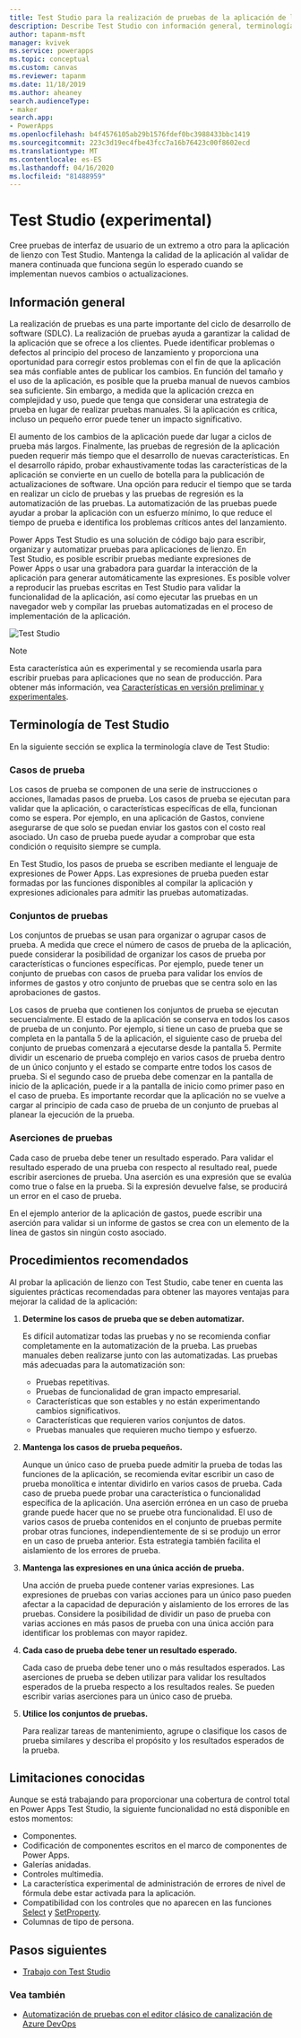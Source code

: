 ```yaml
---
title: Test Studio para la realización de pruebas de la aplicación de lienzo | Microsoft Docs
description: Describe Test Studio con información general, terminología, procedimientos recomendados y limitaciones.
author: tapanm-msft
manager: kvivek
ms.service: powerapps
ms.topic: conceptual
ms.custom: canvas
ms.reviewer: tapanm
ms.date: 11/18/2019
ms.author: aheaney
search.audienceType:
- maker
search.app:
- PowerApps
ms.openlocfilehash: b4f4576105ab29b1576fdef0bc3988433bbc1419
ms.sourcegitcommit: 223c3d19ec4fbe43fcc7a16b76423c00f8602ecd
ms.translationtype: MT
ms.contentlocale: es-ES
ms.lasthandoff: 04/16/2020
ms.locfileid: "81488959"
---
```

# <a name="test-studio-experimental"></a>Test Studio (experimental) 

Cree pruebas de interfaz de usuario de un extremo a otro para la aplicación de lienzo con Test Studio. Mantenga la calidad de la aplicación al validar de manera continuada que funciona según lo esperado cuando se implementan nuevos cambios o actualizaciones. 

## <a name="overview"></a>Información general

La realización de pruebas es una parte importante del ciclo de desarrollo de software (SDLC). La realización de pruebas ayuda a garantizar la calidad de la aplicación que se ofrece a los clientes. Puede identificar problemas o defectos al principio del proceso de lanzamiento y proporciona una oportunidad para corregir estos problemas con el fin de que la aplicación sea más confiable antes de publicar los cambios. En función del tamaño y el uso de la aplicación, es posible que la prueba manual de nuevos cambios sea suficiente. Sin embargo, a medida que la aplicación crezca en complejidad y uso, puede que tenga que considerar una estrategia de prueba en lugar de realizar pruebas manuales. Si la aplicación es crítica, incluso un pequeño error puede tener un impacto significativo.

El aumento de los cambios de la aplicación puede dar lugar a ciclos de prueba más largos. Finalmente, las pruebas de regresión de la aplicación pueden requerir más tiempo que el desarrollo de nuevas características. En el desarrollo rápido, probar exhaustivamente todas las características de la aplicación se convierte en un cuello de botella para la publicación de actualizaciones de software. Una opción para reducir el tiempo que se tarda en realizar un ciclo de pruebas y las pruebas de regresión es la automatización de las pruebas. La automatización de las pruebas puede ayudar a probar la aplicación con un esfuerzo mínimo, lo que reduce el tiempo de prueba e identifica los problemas críticos antes del lanzamiento.

Power Apps Test Studio es una solución de código bajo para escribir, organizar y automatizar pruebas para aplicaciones de lienzo. En Test Studio, es posible escribir pruebas mediante expresiones de Power Apps o usar una grabadora para guardar la interacción de la aplicación para generar automáticamente las expresiones. Es posible volver a reproducir las pruebas escritas en Test Studio para validar la funcionalidad de la aplicación, así como ejecutar las pruebas en un navegador web y compilar las pruebas automatizadas en el proceso de implementación de la aplicación.

![Test Studio](./media/test-studio/test-studio.png)

> [!NOTE]
> Esta característica aún es experimental y se recomienda usarla para escribir pruebas para aplicaciones que no sean de producción. Para obtener más información, vea [Características en versión preliminar y experimentales](working-with-experimental-preview.md).

## <a name="test-studio-terminology"></a>Terminología de Test Studio

En la siguiente sección se explica la terminología clave de Test Studio:

### <a name="test-cases"></a>Casos de prueba

Los casos de prueba se componen de una serie de instrucciones o acciones, llamadas pasos de prueba. Los casos de prueba se ejecutan para validar que la aplicación, o características específicas de ella, funcionan como se espera. Por ejemplo, en una aplicación de Gastos, conviene asegurarse de que solo se puedan enviar los gastos con el costo real asociado. Un caso de prueba puede ayudar a comprobar que esta condición o requisito siempre se cumpla.

En Test Studio, los pasos de prueba se escriben mediante el lenguaje de expresiones de Power Apps. Las expresiones de prueba pueden estar formadas por las funciones disponibles al compilar la aplicación y expresiones adicionales para admitir las pruebas automatizadas.

### <a name="test-suites"></a>Conjuntos de pruebas

Los conjuntos de pruebas se usan para organizar o agrupar casos de prueba. A medida que crece el número de casos de prueba de la aplicación, puede considerar la posibilidad de organizar los casos de prueba por características o funciones específicas. Por ejemplo, puede tener un conjunto de pruebas con casos de prueba para validar los envíos de informes de gastos y otro conjunto de pruebas que se centra solo en las aprobaciones de gastos.

Los casos de prueba que contienen los conjuntos de prueba se ejecutan secuencialmente. El estado de la aplicación se conserva en todos los casos de prueba de un conjunto. Por ejemplo, si tiene un caso de prueba que se completa en la pantalla 5 de la aplicación, el siguiente caso de prueba del conjunto de pruebas comenzará a ejecutarse desde la pantalla 5. Permite dividir un escenario de prueba complejo en varios casos de prueba dentro de un único conjunto y el estado se comparte entre todos los casos de prueba. Si el segundo caso de prueba debe comenzar en la pantalla de inicio de la aplicación, puede ir a la pantalla de inicio como primer paso en el caso de prueba. Es importante recordar que la aplicación no se vuelve a cargar al principio de cada caso de prueba de un conjunto de pruebas al planear la ejecución de la prueba.

### <a name="test-assertions"></a>Aserciones de pruebas

Cada caso de prueba debe tener un resultado esperado. Para validar el resultado esperado de una prueba con respecto al resultado real, puede escribir aserciones de prueba. Una aserción es una expresión que se evalúa como true o false en la prueba. Si la expresión devuelve false, se producirá un error en el caso de prueba.

En el ejemplo anterior de la aplicación de gastos, puede escribir una aserción para validar si un informe de gastos se crea con un elemento de la línea de gastos sin ningún costo asociado.

## <a name="best-practices"></a>Procedimientos recomendados

Al probar la aplicación de lienzo con Test Studio, cabe tener en cuenta las siguientes prácticas recomendadas para obtener las mayores ventajas para mejorar la calidad de la aplicación:

1. **Determine los casos de prueba que se deben automatizar.**

    Es difícil automatizar todas las pruebas y no se recomienda confiar completamente en la automatización de la prueba. Las pruebas manuales deben realizarse junto con las automatizadas. Las pruebas más adecuadas para la automatización son:

    - Pruebas repetitivas.
    - Pruebas de funcionalidad de gran impacto empresarial.
    - Características que son estables y no están experimentando cambios significativos.
    - Características que requieren varios conjuntos de datos.
    - Pruebas manuales que requieren mucho tiempo y esfuerzo.

2. **Mantenga los casos de prueba pequeños.**

    Aunque un único caso de prueba puede admitir la prueba de todas las funciones de la aplicación, se recomienda evitar escribir un caso de prueba monolítica e intentar dividirlo en varios casos de prueba. Cada caso de prueba puede probar una característica o funcionalidad específica de la aplicación. Una aserción errónea en un caso de prueba grande puede hacer que no se pruebe otra funcionalidad. El uso de varios casos de prueba contenidos en el conjunto de pruebas permite probar otras funciones, independientemente de si se produjo un error en un caso de prueba anterior. Esta estrategia también facilita el aislamiento de los errores de prueba.

3. **Mantenga las expresiones en una única acción de prueba.**

    Una acción de prueba puede contener varias expresiones. Las expresiones de pruebas con varias acciones para un único paso pueden afectar a la capacidad de depuración y aislamiento de los errores de las pruebas. Considere la posibilidad de dividir un paso de prueba con varias acciones en más pasos de prueba con una única acción para identificar los problemas con mayor rapidez.  

4. **Cada caso de prueba debe tener un resultado esperado.**

    Cada caso de prueba debe tener uno o más resultados esperados. Las aserciones de prueba se deben utilizar para validar los resultados esperados de la prueba respecto a los resultados reales. Se pueden escribir varias aserciones para un único caso de prueba.

5. **Utilice los conjuntos de pruebas.**

    Para realizar tareas de mantenimiento, agrupe o clasifique los casos de prueba similares y describa el propósito y los resultados esperados de la prueba.

## <a name="known-limitations"></a>Limitaciones conocidas

Aunque se está trabajando para proporcionar una cobertura de control total en Power Apps Test Studio, la siguiente funcionalidad no está disponible en estos momentos:

- Componentes.
- Codificación de componentes escritos en el marco de componentes de Power Apps.
- Galerías anidadas.
- Controles multimedia.
- La característica experimental de administración de errores de nivel de fórmula debe estar activada para la aplicación.
- Compatibilidad con los controles que no aparecen en las funciones [Select](./functions/function-select.md) y [SetProperty](./functions/function-setproperty.md).
- Columnas de tipo de persona.

## <a name="next-steps"></a>Pasos siguientes

- [Trabajo con Test Studio](working-with-test-studio.md)

### <a name="see-also"></a>Vea también

- [Automatización de pruebas con el editor clásico de canalización de Azure DevOps](test-studio-classic-pipeline-editor.md)
